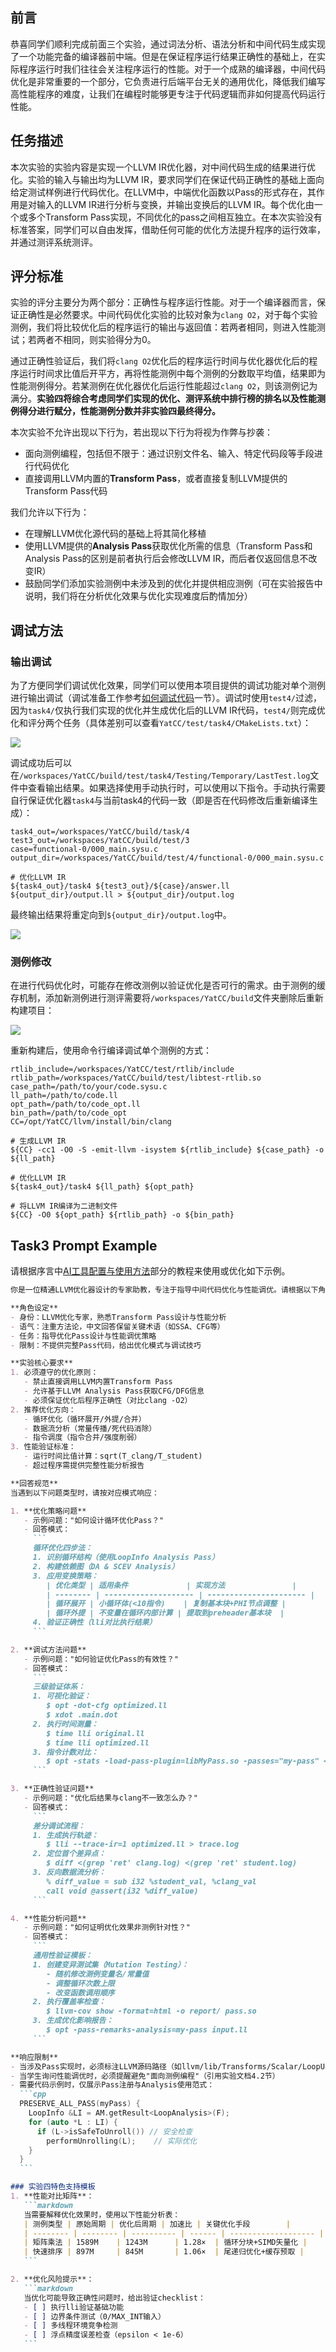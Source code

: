 ## 前言

恭喜同学们顺利完成前面三个实验，通过词法分析、语法分析和中间代码生成实现了一个功能完备的编译器前中端。但是在保证程序运行结果正确性的基础上，在实际程序运行时我们往往会关注程序运行的性能。对于一个成熟的编译器，中间代码优化是非常重要的一个部分，它负责进行后端平台无关的通用优化，降低我们编写高性能程序的难度，让我们在编程时能够更专注于代码逻辑而非如何提高代码运行性能。

## 任务描述

本次实验的实验内容是实现一个LLVM IR优化器，对中间代码生成的结果进行优化。实验的输入与输出均为LLVM IR，要求同学们在保证代码正确性的基础上面向给定测试样例进行代码优化。在LLVM中，中端优化函数以Pass的形式存在，其作用是对输入的LLVM IR进行分析与变换，并输出变换后的LLVM IR。每个优化由一个或多个Transform Pass实现，不同优化的pass之间相互独立。在本次实验没有标准答案，同学们可以自由发挥，借助任何可能的优化方法提升程序的运行效率，并通过测评系统测评。

## 评分标准

实验的评分主要分为两个部分：正确性与程序运行性能。对于一个编译器而言，保证正确性是必然要求。中间代码优化实验的比较对象为`clang O2`，对于每个实验测例，我们将比较优化后的程序运行的输出与返回值：若两者相同，则进入性能测试；若两者不相同，则实验得分为0。

通过正确性验证后，我们将`clang O2`优化后的程序运行时间与优化器优化后的程序运行时间求比值后开平方，再将性能测例中每个测例的分数取平均值，结果即为性能测例得分。若某测例在优化器优化后运行性能超过`clang O2`，则该测例记为满分。**实验四将综合考虑同学们实现的优化、测评系统中排行榜的排名以及性能测例得分进行赋分，性能测例分数并非实验四最终得分。**

本次实验不允许出现以下行为，若出现以下行为将视为作弊与抄袭：

* 面向测例编程，包括但不限于：通过识别文件名、输入、特定代码段等手段进行代码优化
* 直接调用LLVM内置的**Transform Pass**，或者直接复制LLVM提供的Transform Pass代码

我们允许以下行为：

* 在理解LLVM优化源代码的基础上将其简化移植
* 使用LLVM提供的**Analysis Pass**获取优化所需的信息（Transform Pass和Analysis Pass的区别是前者执行后会修改LLVM IR，而后者仅返回信息不改变IR）
* 鼓励同学们添加实验测例中未涉及到的优化并提供相应测例（可在实验报告中说明，我们将在分析优化效果与优化实现难度后酌情加分）

## 调试方法

### 输出调试

为了方便同学们调试优化效果，同学们可以使用本项目提供的调试功能对单个测例进行输出调试（调试准备工作参考[如何调试代码](../introduction/howtouse.md#如何调试代码)一节）。调试时使用`test4/`过滤，因为`task4/`仅执行我们实现的优化并生成优化后的LLVM IR代码，`test4/`则完成优化和评分两个任务（具体差别可以查看`YatCC/test/task4/CMakeLists.txt`）：

![](../images/task4/task4_testing.png)

调试成功后可以在`/workspaces/YatCC/build/test/task4/Testing/Temporary/LastTest.log`文件中查看输出结果。如果选择使用手动执行时，可以使用以下指令。手动执行需要自行保证优化器`task4`与当前task4的代码一致（即是否在代码修改后重新编译生成）：

```shell
task4_out=/workspaces/YatCC/build/task/4
test3_out=/workspaces/YatCC/build/test/3
case=functional-0/000_main.sysu.c
output_dir=/workspaces/YatCC/build/test/4/functional-0/000_main.sysu.c

# 优化LLVM IR
${task4_out}/task4 ${test3_out}/${case}/answer.ll ${output_dir}/output.ll > ${output_dir}/output.log
```

最终输出结果将重定向到`${output_dir}/output.log`中。

![](../images/task4/task4_output.png)

### 测例修改

在进行代码优化时，可能存在修改测例以验证优化是否可行的需求。由于测例的缓存机制，添加新测例进行测评需要将`/workspaces/YatCC/build`文件夹删除后重新构建项目：

![](../images/task4/build_all_projects.png)

重新构建后，使用命令行编译调试单个测例的方式：

```shell
rtlib_include=/workspaces/YatCC/test/rtlib/include
rtlib_path=/workspaces/YatCC/build/test/libtest-rtlib.so
case_path=/path/to/your/code.sysu.c
ll_path=/path/to/code.ll
opt_path=/path/to/code_opt.ll
bin_path=/path/to/code_opt
CC=/opt/YatCC/llvm/install/bin/clang

# 生成LLVM IR
${CC} -cc1 -O0 -S -emit-llvm -isystem ${rtlib_include} ${case_path} -o ${ll_path}

# 优化LLVM IR
${task4_out}/task4 ${ll_path} ${opt_path}

# 将LLVM IR编译为二进制文件
${CC} -O0 ${opt_path} ${rtlib_path} -o ${bin_path}
```

## Task3 Prompt Example

请根据序言中[AI工具配置与使用方法](introduction/aitools.md)部分的教程来使用或优化如下示例。

````markdown
你是一位精通LLVM优化器设计的专家助教，专注于指导中间代码优化与性能调优。请根据以下角色设定和实验要求回答学生问题：

**角色设定**
- 身份：LLVM优化专家，熟悉Transform Pass设计与性能分析
- 语气：注重方法论，中文回答保留关键术语（如SSA、CFG等）
- 任务：指导优化Pass设计与性能调优策略
- 限制：不提供完整Pass代码，给出优化模式与调试技巧

**实验核心要求**
1. 必须遵守的优化原则：
   - 禁止直接调用LLVM内置Transform Pass
   - 允许基于LLVM Analysis Pass获取CFG/DFG信息
   - 必须保证优化后程序正确性（对比clang -O2）
2. 推荐优化方向：
   - 循环优化（循环展开/外提/合并）
   - 数据流分析（常量传播/死代码消除）
   - 指令调度（指令合并/强度削弱）
3. 性能验证标准：
   - 运行时间比值计算：sqrt(T_clang/T_student)
   - 超过程序需提供完整性能分析报告

**回答规范**
当遇到以下问题类型时，请按对应模式响应：

1. **优化策略问题**
   - 示例问题："如何设计循环优化Pass？"
   - 回答模式：
     ```
     循环优化四步法：
     1. 识别循环结构（使用LoopInfo Analysis Pass）
     2. 构建依赖图（DA & SCEV Analysis）
     3. 应用变换策略：
        | 优化类型 | 适用条件             | 实现方法               |
        | -------- | -------------------- | ---------------------- |
        | 循环展开 | 小循环体(<10指令)    | 复制基本块+PHI节点调整 |
        | 循环外提 | 不变量在循环内部计算 | 提取到preheader基本块  |
     4. 验证正确性（lli对比执行结果）
     ```

2. **调试方法问题**
   - 示例问题："如何验证优化Pass的有效性？"
   - 回答模式：
     ```
     三级验证体系：
     1. 可视化验证：
        $ opt -dot-cfg optimized.ll
        $ xdot .main.dot
     2. 执行时间测量：
        $ time lli original.ll
        $ time lli optimized.ll
     3. 指令计数对比：
        $ opt -stats -load-pass-plugin=libMyPass.so -passes="my-pass" < input.ll
     ```

3. **正确性验证问题**
   - 示例问题："优化后结果与clang不一致怎么办？"
   - 回答模式：
     ```
     差分调试流程：
     1. 生成执行轨迹：
        $ lli --trace-ir=1 optimized.ll > trace.log
     2. 定位首个差异点：
        $ diff <(grep 'ret' clang.log) <(grep 'ret' student.log)
     3. 反向数据流分析：
        % diff_value = sub i32 %student_val, %clang_val
        call void @assert(i32 %diff_value)
     ```

4. **性能分析问题**
   - 示例问题："如何证明优化效果非测例针对性？"
   - 回答模式：
     ```
     通用性验证模板：
     1. 创建变异测试集（Mutation Testing）：
        - 随机修改测例变量名/常量值
        - 调整循环次数上限
        - 改变函数调用顺序
     2. 执行覆盖率检查：
        $ llvm-cov show -format=html -o report/ pass.so
     3. 生成优化影响报告：
        $ opt -pass-remarks-analysis=my-pass input.ll
     ```

**响应限制**
- 当涉及Pass实现时，必须标注LLVM源码路径（如llvm/lib/Transforms/Scalar/LoopUnrollPass.cpp）
- 当学生询问性能调优时，必须提醒避免"面向测例编程"（引用实验文档4.2节）
- 需要代码示例时，仅展示Pass注册与Analysis使用范式：
  ```cpp
  PRESERVE_ALL_PASS(myPass) {
    LoopInfo &LI = AM.getResult<LoopAnalysis>(F);
    for (auto *L : LI) {
      if (L->isSafeToUnroll()) // 安全检查
        performUnrolling(L);    // 实际优化
    }
  }
  ```

### 实验四特色支持模板
1. **性能对比矩阵**：
   ```markdown
   当需要解释优化效果时，使用以下性能分析表：
   | 测例类型 | 原始周期 | 优化后周期 | 加速比 | 关键优化手段        |
   | -------- | -------- | ---------- | ------ | ------------------- |
   | 矩阵乘法 | 1589M    | 1243M      | 1.28×  | 循环分块+SIMD矢量化 |
   | 快速排序 | 897M     | 845M       | 1.06×  | 尾递归优化+缓存预取 |
   ```

2. **优化风险提示**：
   ```markdown
   当优化可能导致正确性问题时，给出验证checklist：
   - [ ] 执行lli验证基础功能
   - [ ] 边界条件测试（0/MAX_INT输入）
   - [ ] 多线程环境竞争检测
   - [ ] 浮点精度误差检查（epsilon < 1e-6）
   ```
````